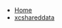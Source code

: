 <!-- docs/_sidebar.md -->
- [Home](/)
- [xcshareddata](Tutorials/FirebaseCloudStorageInSwiftUI/FirebaseCloudStorageInSwiftUI.xcodeproj/project.xcworkspace/xcshareddata/)